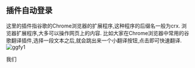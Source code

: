 ## 插件自动登录

这里的插件指谷歌的Chrome浏览器的扩展程序,这种程序的后缀名一般为crx.
浏览器扩展程序,大多可以操作网页上的内容.
比如大家在Chrome浏览器中常用的谷歌翻译插件,选择一段文本之后,就会跳出来一个小翻译按钮,点击即可快速翻译.
![ggfy1](http://img.qingyunkj.com/gitbook_netlogin/ggfy1.jpg)

我们